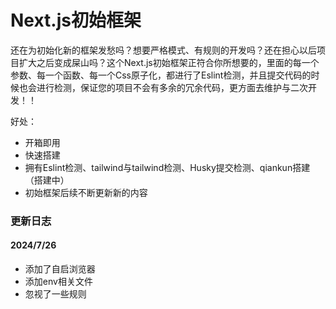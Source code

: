 # Next.js初始框架

还在为初始化新的框架发愁吗？想要严格模式、有规则的开发吗？还在担心以后项目扩大之后变成屎山吗？这个Next.js初始框架正符合你所想要的，里面的每一个参数、每一个函数、每一个Css原子化，都进行了Eslint检测，并且提交代码的时候也会进行检测，保证您的项目不会有多余的冗余代码，更方面去维护与二次开发！！

好处：

- 开箱即用
- 快速搭建
- 拥有Eslint检测、tailwind与tailwind检测、Husky提交检测、qiankun搭建（搭建中）
- 初始框架后续不断更新新的内容

### 更新日志

#### 2024/7/26

- 添加了自启浏览器
- 添加env相关文件
- 忽视了一些规则
